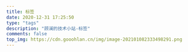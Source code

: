 ```yaml
---
title: 标签
date: 2020-12-31 17:25:50
type: "tags"
description: "顾澜的技术小站-标签"
comments: false
top_img: https://cdn.gooohlan.cn/img/image-202101082333498291.png
---
```

